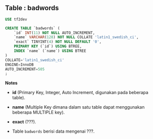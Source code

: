 Table : badwords
-----------------

```SQL
USE tf2dev

CREATE TABLE `badwords` (
	`id` INT(11) NOT NULL AUTO_INCREMENT,
	`name` VARCHAR(128) NOT NULL COLLATE 'latin1_swedish_ci',
	`exact` TINYINT(4) NOT NULL DEFAULT '0',
	PRIMARY KEY (`id`) USING BTREE,
	INDEX `name` (`name`) USING BTREE
)
COLLATE='latin1_swedish_ci'
ENGINE=InnoDB
AUTO_INCREMENT=505
;
```
__Notes__

+ __id__ (Primary Key, Integer, Auto Increment, digunakan pada beberapa table).

+ __name__ (Multiple Key dimana dalam satu table dapat menggunakan beberapa MULTIPLE key).

+ __exact__ (???).

+ Table `badwords` berisi data mengenai ???.